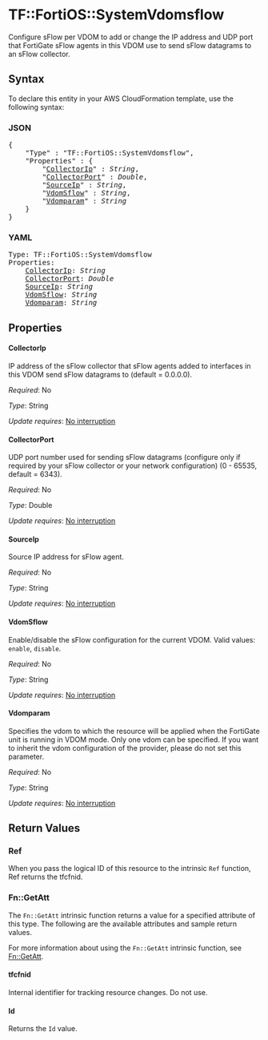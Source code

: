 # TF::FortiOS::SystemVdomsflow

Configure sFlow per VDOM to add or change the IP address and UDP port that FortiGate sFlow agents in this VDOM use to send sFlow datagrams to an sFlow collector.

## Syntax

To declare this entity in your AWS CloudFormation template, use the following syntax:

### JSON

<pre>
{
    "Type" : "TF::FortiOS::SystemVdomsflow",
    "Properties" : {
        "<a href="#collectorip" title="CollectorIp">CollectorIp</a>" : <i>String</i>,
        "<a href="#collectorport" title="CollectorPort">CollectorPort</a>" : <i>Double</i>,
        "<a href="#sourceip" title="SourceIp">SourceIp</a>" : <i>String</i>,
        "<a href="#vdomsflow" title="VdomSflow">VdomSflow</a>" : <i>String</i>,
        "<a href="#vdomparam" title="Vdomparam">Vdomparam</a>" : <i>String</i>
    }
}
</pre>

### YAML

<pre>
Type: TF::FortiOS::SystemVdomsflow
Properties:
    <a href="#collectorip" title="CollectorIp">CollectorIp</a>: <i>String</i>
    <a href="#collectorport" title="CollectorPort">CollectorPort</a>: <i>Double</i>
    <a href="#sourceip" title="SourceIp">SourceIp</a>: <i>String</i>
    <a href="#vdomsflow" title="VdomSflow">VdomSflow</a>: <i>String</i>
    <a href="#vdomparam" title="Vdomparam">Vdomparam</a>: <i>String</i>
</pre>

## Properties

#### CollectorIp

IP address of the sFlow collector that sFlow agents added to interfaces in this VDOM send sFlow datagrams to (default = 0.0.0.0).

_Required_: No

_Type_: String

_Update requires_: [No interruption](https://docs.aws.amazon.com/AWSCloudFormation/latest/UserGuide/using-cfn-updating-stacks-update-behaviors.html#update-no-interrupt)

#### CollectorPort

UDP port number used for sending sFlow datagrams (configure only if required by your sFlow collector or your network configuration) (0 - 65535, default = 6343).

_Required_: No

_Type_: Double

_Update requires_: [No interruption](https://docs.aws.amazon.com/AWSCloudFormation/latest/UserGuide/using-cfn-updating-stacks-update-behaviors.html#update-no-interrupt)

#### SourceIp

Source IP address for sFlow agent.

_Required_: No

_Type_: String

_Update requires_: [No interruption](https://docs.aws.amazon.com/AWSCloudFormation/latest/UserGuide/using-cfn-updating-stacks-update-behaviors.html#update-no-interrupt)

#### VdomSflow

Enable/disable the sFlow configuration for the current VDOM. Valid values: `enable`, `disable`.

_Required_: No

_Type_: String

_Update requires_: [No interruption](https://docs.aws.amazon.com/AWSCloudFormation/latest/UserGuide/using-cfn-updating-stacks-update-behaviors.html#update-no-interrupt)

#### Vdomparam

Specifies the vdom to which the resource will be applied when the FortiGate unit is running in VDOM mode. Only one vdom can be specified. If you want to inherit the vdom configuration of the provider, please do not set this parameter.

_Required_: No

_Type_: String

_Update requires_: [No interruption](https://docs.aws.amazon.com/AWSCloudFormation/latest/UserGuide/using-cfn-updating-stacks-update-behaviors.html#update-no-interrupt)

## Return Values

### Ref

When you pass the logical ID of this resource to the intrinsic `Ref` function, Ref returns the tfcfnid.

### Fn::GetAtt

The `Fn::GetAtt` intrinsic function returns a value for a specified attribute of this type. The following are the available attributes and sample return values.

For more information about using the `Fn::GetAtt` intrinsic function, see [Fn::GetAtt](https://docs.aws.amazon.com/AWSCloudFormation/latest/UserGuide/intrinsic-function-reference-getatt.html).

#### tfcfnid

Internal identifier for tracking resource changes. Do not use.

#### Id

Returns the <code>Id</code> value.

